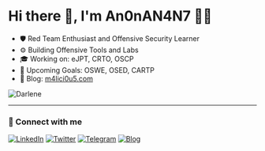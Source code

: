# Hi there 👋, I'm An0nAN4N7 🐱‍💻

- 🛡️ Red Team Enthusiast and Offensive Security Learner  
- ⚙️ Building Offensive Tools and Labs  
- 🎓 Working on: eJPT, CRTO, OSCP  
- 🚀 Upcoming Goals: OSWE, OSED, CARTP  
- 📝 Blog: [m4lici0u5.com](http://m4lici0u5.com)

![Darlene](https://i.imgur.com/4M34hi2.gif)

---

### 🔗 Connect with me

[![LinkedIn](https://img.shields.io/badge/-LinkedIn-0A66C2?style=flat&logo=linkedin&logoColor=white)](https://linkedin.com/in/an0nan4n7)
[![Twitter](https://img.shields.io/badge/-Twitter-1DA1F2?style=flat&logo=twitter&logoColor=white)](https://twitter.com/an0nan4n7)
[![Telegram](https://img.shields.io/badge/-Telegram-26A5E4?style=flat&logo=telegram&logoColor=white)](https://t.me/an0nan4n7)
[![Blog](https://img.shields.io/badge/-Blog-222222?style=flat&logo=ghost&logoColor=white)](http://m4lici0u5.com)
